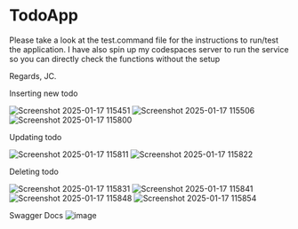 # TodoApp

Please take a look at the test.command file for the instructions to run/test the application.
I have also spin up my codespaces server to run the service so you can directly check the functions without the setup


Regards,
JC.

Inserting new todo

![Screenshot 2025-01-17 115451](https://github.com/user-attachments/assets/d9dbc3d5-bbb2-466e-9564-18ee64a1b6c0)
![Screenshot 2025-01-17 115506](https://github.com/user-attachments/assets/79940a3b-d528-450d-8515-dee3ccbacdc8)
![Screenshot 2025-01-17 115800](https://github.com/user-attachments/assets/3001e250-1613-485f-a325-15f6490f7ed6)







Updating todo

![Screenshot 2025-01-17 115811](https://github.com/user-attachments/assets/465b2ede-8fdf-44f4-a7cb-75e96679b995)
![Screenshot 2025-01-17 115822](https://github.com/user-attachments/assets/9d0f86bc-62a1-4022-81f5-10de413df262)








Deleting todo

![Screenshot 2025-01-17 115831](https://github.com/user-attachments/assets/d3eb435a-51e1-4fa5-9157-998d08e722fe)
![Screenshot 2025-01-17 115841](https://github.com/user-attachments/assets/e888d6d1-c7f0-449e-8d7e-60355b8fdff7)
![Screenshot 2025-01-17 115848](https://github.com/user-attachments/assets/ce4528b2-4e1f-4f70-8b31-6ae1775bc892)
![Screenshot 2025-01-17 115854](https://github.com/user-attachments/assets/d21f1ad8-ab1f-48d5-9748-f6d6704888f4)



Swagger Docs
![image](https://github.com/user-attachments/assets/aef1c56d-9b10-4953-97d6-a2888a9b0512)
